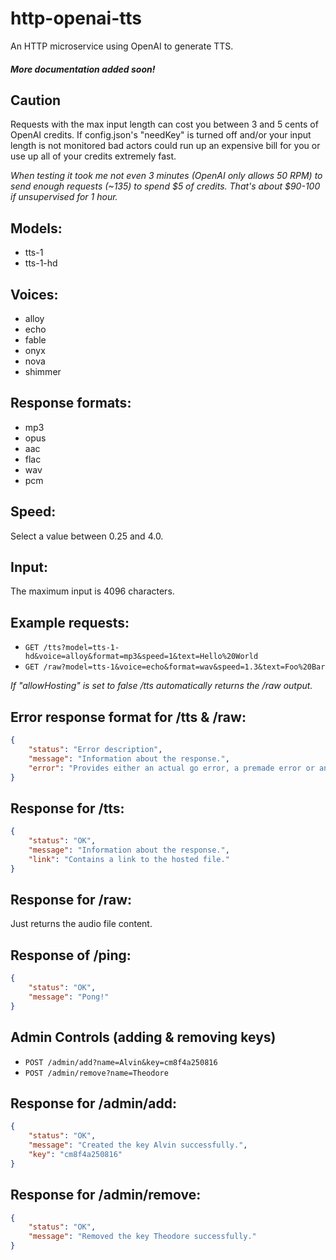 # http-openai-tts

An HTTP microservice using OpenAI to generate TTS.

##### *More documentation added soon!*

## Caution
Requests with the max input length can cost you between 3 and 5 cents of OpenAI credits. If
config.json's "needKey" is turned off and/or your input length is not monitored bad actors could run up an expensive bill for you or use up all of your credits extremely fast.

*When testing it took me not even 3 minutes (OpenAI only allows 50 RPM) to send enough requests (~135) to spend $5 of credits. That's about $90-100 if unsupervised for 1 hour.*

## Models:
- tts-1
- tts-1-hd

## Voices:
- alloy
- echo
- fable
- onyx
- nova
- shimmer

## Response formats:
- mp3
- opus
- aac
- flac
- wav
- pcm

## Speed:
Select a value between 0.25 and 4.0.

## Input:
The maximum input is 4096 characters.

## Example requests:
- `GET /tts?model=tts-1-hd&voice=alloy&format=mp3&speed=1&text=Hello%20World`
- `GET /raw?model=tts-1&voice=echo&format=wav&speed=1.3&text=Foo%20Bar`

*If "allowHosting" is set to false /tts automatically returns the /raw output.*

## Error response format for /tts & /raw:
```json
{
	"status": "Error description",
	"message": "Information about the response.",
	"error": "Provides either an actual go error, a premade error or an OpenAI API reponse."
}
```

## Response for /tts:
```json
{
	"status": "OK",
	"message": "Information about the response.",
	"link": "Contains a link to the hosted file."
}
```
## Response for /raw:
Just returns the audio file content.

## Response of /ping:
```json
{
	"status": "OK",
	"message": "Pong!"
}
```
## Admin Controls (adding & removing keys)
- `POST /admin/add?name=Alvin&key=cm8f4a250816`
- `POST /admin/remove?name=Theodore`

## Response for /admin/add:
```json
{
	"status": "OK",
	"message": "Created the key Alvin successfully.",
	"key": "cm8f4a250816"
}
```

## Response for /admin/remove:
```json
{
	"status": "OK",
	"message": "Removed the key Theodore successfully."
}
```